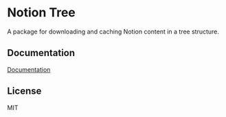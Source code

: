 # Notion Tree

A package for downloading and caching Notion content in a tree structure.

## Documentation

[Documentation](https://downloader.franciscomoretti.com/docs/packages/notion-tree)

## License

MIT
